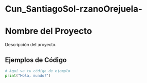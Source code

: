 # Cun_SantiagoSol-rzanoOrejuela-

# Nombre del Proyecto

Descripción del proyecto.

## Ejemplos de Código

```python
# Aquí va tu código de ejemplo
print("Hola, mundo!")